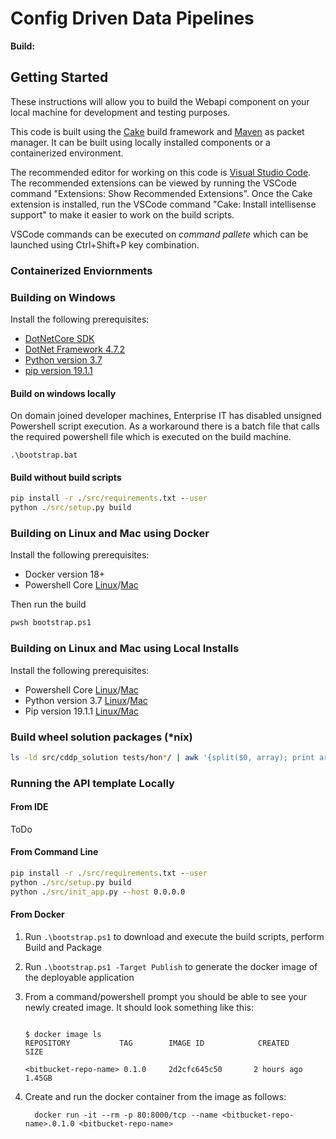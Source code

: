 # Config Driven Data Pipelines

**Build:**

## Getting Started

These instructions will allow you to build the Webapi component on your local machine for development and testing purposes.

This code is built using the [Cake](https://cakebuild.net/) build framework and [Maven](https://maven.apache.org/) as packet manager. It can be built using locally installed components or a containerized environment.

The recommended editor for working on this code is [Visual Studio Code](https://code.visualstudio.com/Download). The recommended extensions can be viewed by running the VSCode command "Extensions: Show Recommended Extensions". Once the Cake extension is installed, run the VSCode command "Cake: Install intellisense support" to make it easier to work on the build scripts.

VSCode commands can be executed on _command pallete_ which can be launched using Ctrl+Shift+P key combination.

### Containerized Enviornments



### Building on Windows

Install the following prerequisites:

* [DotNetCore SDK](https://www.microsoft.com/net/download)
* [DotNet Framework 4.7.2](https://dotnet.microsoft.com/download/dotnet-framework-runtime)
* [Python version 3.7](https://www.python.org/downloads/)
* [pip version 19.1.1](https://pip.pypa.io/en/stable/installing/)


#### Build on windows locally

On domain joined developer machines, Enterprise IT has disabled unsigned Powershell script execution. 
As a workaround there is a batch file that calls the required powershell file which is executed on the build machine.

```
.\bootstrap.bat
```

#### Build without build scripts

```cmd
pip install -r ./src/requirements.txt --user
python ./src/setup.py build
```

### Building on Linux and Mac using Docker

Install the following prerequisites:

* Docker version 18+
* Powershell Core [Linux](<https://docs.microsoft.com/en-us/powershell/scripting/setup/installing-powershell-core-on-linux?view=powershell-6>)/[Mac](<https://docs.microsoft.com/en-us/powershell/scripting/install/installing-powershell-core-on-macos?view=powershell-6>)

Then run the build

```cmd
pwsh bootstrap.ps1
```

### Building on Linux and Mac using Local Installs

Install the following prerequisites:

* Powershell Core [Linux](<https://docs.microsoft.com/en-us/powershell/scripting/setup/installing-powershell-core-on-linux?view=powershell-6>)/[Mac](<https://docs.microsoft.com/en-us/powershell/scripting/install/installing-powershell-core-on-macos?view=powershell-6>)
* Python version 3.7 [Linux](https://www.python.org/downloads/source/)/[Mac](https://www.python.org/downloads/mac-osx/)
* Pip version 19.1.1 [Linux/Mac](https://pip.pypa.io/en/stable/installing/)


### Build wheel solution packages (*nix)

```bash
ls -ld src/cddp_solution tests/hon*/ | awk '{split($0, array); print array[9]}' | xargs -n 1 python -m build  -w
```


### Running the API template Locally

#### From IDE

ToDo

#### From Command Line

```cmd
pip install -r ./src/requirements.txt --user
python ./src/setup.py build
python ./src/init_app.py --host 0.0.0.0
```

#### From Docker

1. Run `.\bootstrap.ps1` to download and execute the build scripts, perform Build and Package
2. Run `.\bootstrap.ps1 -Target Publish` to generate the docker image of the deployable application
3. From a command/powershell prompt you should be able to see your newly created image. It should look something like this:

    ```shell

    $ docker image ls
    REPOSITORY           TAG        IMAGE ID            CREATED             SIZE

    <bitbucket-repo-name> 0.1.0     2d2cfc645c50       2 hours ago         1.45GB

    ```
4. Create and run the docker container from the image as follows:

    ```shell
      docker run -it --rm -p 80:8000/tcp --name <bitbucket-repo-name>.0.1.0 <bitbucket-repo-name>
    ```